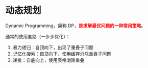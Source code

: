 # 动态规划

Dynamic Programming，简称 DP，<font color=#FF000><b>是求解最优问题的一种常用策略</b></font>。

通常的使用套路（一步步优化）：

1. 暴力递归：自顶向下，出现了重叠子问题
2. 记忆化搜索：自顶向下，使用缓存消除重叠子问题
3. 递推：自底向上，使用表格消除重叠
